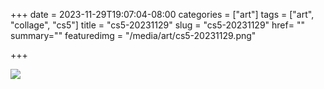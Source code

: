 +++
date = 2023-11-29T19:07:04-08:00
categories = ["art"]
tags = ["art", "collage", "cs5"]
title = "cs5-20231129"
slug = "cs5-20231129"
href= ""
summary=""
featuredimg = "/media/art/cs5-20231129.png"

+++

<img src="/media/art/cs5-20231129.png" />
